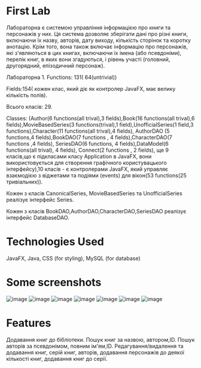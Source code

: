 # First Lab

Лабораторна   є системою управління інформацією про книги та персонажів у них. Ця система дозволяє зберігати дані про різні книги, включаючи їх назву, авторів, дату виходу, кількість сторінок та коротку анотацію. Крім того, вона також включає інформацію про персонажів, які з'являються в цих книгах, включаючи їх імена (або псевдоніми), перелік книг, в яких вони згадуються, і рівень участі (головний, другорядний, епізодичний персонаж).

Лабораторна 1.
Functions: 131( 64(untrivial))

Fields:154( кожен клас, який діє як контролер JavaFX, має велику кількість полів). 

Всього класів: 29.

Classes: (Author(6 functions(all trival),3 fields),Book(16 functions(all trival),6 fields),MovieBasedSeries(3 functions(trival),1 field),UnofficialSeries(1 field,3 functions),Character(11 functions(all trival),4 fields), AuthorDAO (5 functions,4 fields),BookDAO(7 functions , 4 fields),CharacterDAO(7 functions ,4 fields), SeriesDAO(6 functions, 4 fields),DataModel(6 functions(all trival), 4 fields), Connect(2 functions , 2 fields), ще 9 класів,що є підкласами класу Application в JavaFX, вони використовується для створення графічного користувацького інтерфейсу),10 класів -  є контролерами JavaFX, який управляє взаємодією з віджетами та подіями (events) для вікон(53 functions(25 тривіальних)).

Кожен з класів CanonicalSeries, MovieBasedSeries та UnofficialSeries реалізує інтерфейс Series.

Кожен з класів BookDAO,AuthorDAO,CharacterDAO,SeriesDAO реалізує інтерфейс DatabaseDAO.

# Technologies Used
JavaFX,
Java,
CSS (for styling),
MySQL (for database)
# Some screenshots
![image](https://github.com/Nastya231213/FirstLab/assets/122891769/9087841a-b4d4-4ca2-a10e-a13ee5a022f7)
![image](https://github.com/Nastya231213/FirstLab/assets/122891769/74cfe0c3-3a1f-4a39-87b3-4144c8bc702d)
![image](https://github.com/Nastya231213/FirstLab/assets/122891769/01e8c9e0-3c90-4033-943c-daa923e1e1f9)
![image](https://github.com/Nastya231213/FirstLab/assets/122891769/82393770-9d9c-47f9-a4c8-70385d6fc41d)
![image](https://github.com/Nastya231213/FirstLab/assets/122891769/3a5f3329-bc1a-47a5-8ca8-32abd0bfbd23)
![image](https://github.com/Nastya231213/FirstLab/assets/122891769/e316c8c2-7d0c-496d-a01c-496842c6ac6c)
![image](https://github.com/Nastya231213/FirstLab/assets/122891769/1d7ef1d0-41df-4368-81f7-5bb27efa284f)


# Features
Додавання книг до бібліотеки.
Пошук книг за назвою, автором,ID. Пошук авторів за псевдонімом, повним ім'ям,ID.
Редагування/видалення та додавання книг, серій книг, авторів,  додавання персонажів до деякої кількості книг, додавання книг до серії. 
